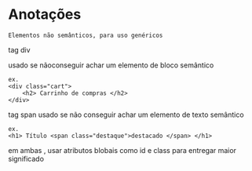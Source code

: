 # Anotações

    Elementos não semânticos, para uso genéricos

 tag div
    <div> </div>
    usado se nãoconseguir achar um elemento de bloco semântico

    ex. 
    <div class="cart">
        <h2> Carrinho de compras </h2>
    </div>

tag span
    <span> </span>
    usado se não conseguir achar um elemento de texto semântico

    ex. 
    <h1> Título <span class="destaque">destacado </span> </h1>


em ambas , usar atributos blobais como id e class para entregar maior significado